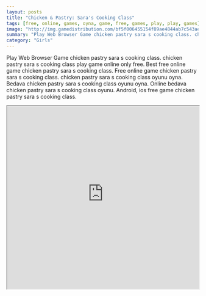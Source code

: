 ```yaml
---
layout: posts
title: "Chicken & Pastry: Sara's Cooking Class"
tags: [free, online, games, oyna, game, free, games, play, play, games]
image: "http://img.gamedistribution.com/bf5f006455154f89ae4844ab7c543ae7.jpg"
summary: "Play Web Browser Game chicken pastry sara s cooking class. chicken pastry sara s cooking class play game online only free. Best free online game chicken pastry sara s cooking class. Free online game chicken pastry sara s cooking class. chicken pastry sara s cooking class oyunu oyna. Bedava chicken pastry sara s cooking class oyunu oyna. Online bedava chicken pastry sara s cooking class oyunu. Android, ios free game chicken pastry sara s cooking class."
category: "Girls"
---
```


Play Web Browser Game chicken pastry sara s cooking class. chicken pastry sara s cooking class play game online only free. Best free online game chicken pastry sara s cooking class. Free online game chicken pastry sara s cooking class. chicken pastry sara s cooking class oyunu oyna. Bedava chicken pastry sara s cooking class oyunu oyna. Online bedava chicken pastry sara s cooking class oyunu. Android, ios free game chicken pastry sara s cooking class.

<iframe width="100%" height="480px;" src="http://flash.gamedistribution.com?game=bf5f006455154f89ae4844ab7c543ae7"></iframe>